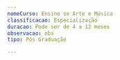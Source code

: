 ```yaml
---
nomeCurso: Ensino se Arte e Música
classificacao: Especialização
duracao: Pode ser de 4 a 12 meses
observacao: obs
tipo: Pós Graduação

---
```


